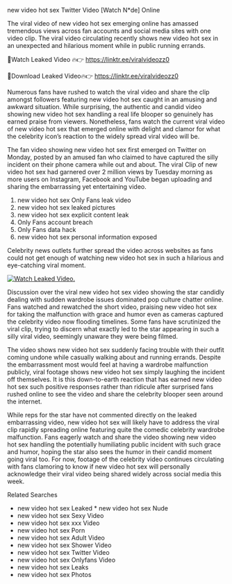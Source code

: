 ﻿new video hot sex Twitter Video [Watch N*de] Online

The viral video of ﻿new video hot sex emerging online has amassed tremendous views across fan accounts and social media sites with one video clip. The viral video circulating recently shows ﻿new video hot sex in an unexpected and hilarious moment while in public running errands. 

🔴Watch Leaked Video 🔥👉  https://linktr.ee/viralvideozz0 

🔴Download Leaked Video🔥👉  https://linktr.ee/viralvideozz0 

Numerous fans have rushed to watch the viral video and share the clip amongst followers featuring ﻿new video hot sex caught in an amusing and awkward situation. While surprising, the authentic and candid video showing ﻿new video hot sex handling a real life blooper so genuinely has earned praise from viewers. Nonetheless, fans watch the current viral video of ﻿new video hot sex that emerged online with delight and clamor for what the celebrity icon’s reaction to the widely spread viral video will be.

The fan video showing ﻿new video hot sex first emerged on Twitter on Monday, posted by an amused fan who claimed to have captured the silly incident on their phone camera while out and about. The viral Clip of ﻿new video hot sex had garnered over 2 million views by Tuesday morning as more users on Instagram, Facebook and YouTube began uploading and sharing the embarrassing yet entertaining video. 

1. ﻿new video hot sex Only Fans leak video
2. ﻿new video hot sex leaked pictures
3. ﻿new video hot sex explicit content leak
4. Only Fans account breach
5. Only Fans data hack
6. ﻿new video hot sex personal information exposed

Celebrity news outlets further spread the video across websites as fans could not get enough of watching ﻿new video hot sex in such a hilarious and eye-catching viral moment. 

[![Watch Leaked Video.](https://miro.medium.com/v2/resize:fit:828/format:webp/1*cilzJN44JGOrTw9NJCrNHA.gif "Watch Leaked Video")](https://linktr.ee/viralvideozz0)

Discussion over the viral ﻿new video hot sex video showing the star candidly dealing with sudden wardrobe issues dominated pop culture chatter online. Fans watched and rewatched the short video, praising ﻿new video hot sex for taking the malfunction with grace and humor even as cameras captured the celebrity video now flooding timelines. Some fans have scrutinized the viral clip, trying to discern what exactly led to the star appearing in such a silly viral video, seemingly unaware they were being filmed.

The video shows ﻿new video hot sex suddenly facing trouble with their outfit coming undone while casually walking about and running errands. Despite the embarrassment most would feel at having a wardrobe malfunction publicly, viral footage shows ﻿new video hot sex simply laughing the incident off themselves. It is this down-to-earth reaction that has earned ﻿new video hot sex such positive responses rather than ridicule after surprised fans rushed online to see the video and share the celebrity blooper seen around the internet.  

While reps for the star have not commented directly on the leaked embarrassing video, ﻿new video hot sex will likely have to address the viral clip rapidly spreading online featuring quite the comedic celebrity wardrobe malfunction. Fans eagerly watch and share the video showing ﻿new video hot sex handling the potentially humiliating public incident with such grace and humor, hoping the star also sees the humor in their candid moment going viral too. For now, footage of the celebrity video continues circulating with fans clamoring to know if ﻿new video hot sex will personally acknowledge their viral video being shared widely across social media this week.

Related Searches
* ﻿new video hot sex Leaked
﻿* new video hot sex Nude
* ﻿new video hot sex Sexy Video
* ﻿new video hot sex xxx Video
* ﻿new video hot sex Porn
* ﻿new video hot sex Adult Video
* ﻿new video hot sex Shower Video
* ﻿new video hot sex Twitter Video
* ﻿new video hot sex Onlyfans Video
* ﻿new video hot sex Leaks
* ﻿new video hot sex Photos